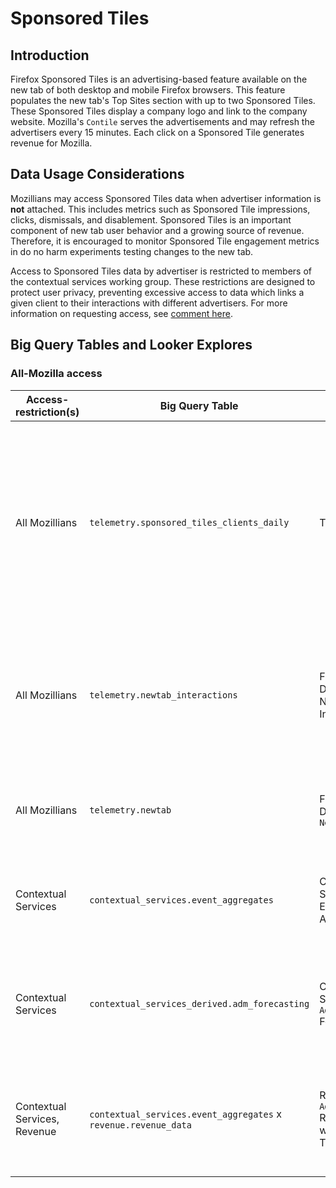 # Sponsored Tiles

## Introduction

Firefox Sponsored Tiles is an advertising-based feature available on the new tab of both desktop and mobile Firefox browsers. This feature populates the new tab's Top Sites section with up to two Sponsored Tiles. These Sponsored Tiles display a company logo and link to the company website. Mozilla's `Contile` serves the advertisements and may refresh the advertisers every 15 minutes. Each click on a Sponsored Tile generates revenue for Mozilla.

## Data Usage Considerations

Mozillians may access Sponsored Tiles data when advertiser information is **not** attached. This includes metrics such as Sponsored Tile impressions, clicks, dismissals, and disablement. Sponsored Tiles is an important component of new tab user behavior and a growing source of revenue. Therefore, it is encouraged to monitor Sponsored Tile engagement metrics in do no harm experiments testing changes to the new tab.

Access to Sponsored Tiles data by advertiser is restricted to members of the contextual services working group. These restrictions are designed to protect user privacy, preventing excessive access to data which links a given client to their interactions with different advertisers. For more information on requesting access, see [comment here](https://mana.mozilla.org/wiki/display/DATA/Data+Access+Policies).

## Big Query Tables and Looker Explores

### All-Mozilla access

| Access-restriction(s)        | Big Query Table                                                 | Looker Explore                          | Description                                                                                                                                                         |
| ---------------------------- | --------------------------------------------------------------- | --------------------------------------- | ------------------------------------------------------------------------------------------------------------------------------------------------------------------- |
| All Mozillians               | `telemetry.sponsored_tiles_clients_daily`                       | TBD                                     | Workhorse dataset for Sponsored Tiles, includes desktop and mobile data. All new Sponsored Tiles metrics are added to this table. Does not include advertiser data. |
| All Mozillians               | `telemetry.newtab_interactions`                                 | Firefox Desktop > New Tab Interactions  | In-development dataset for basic analyses. Available metrics are limited to **desktop** clicks and impressions.                                                     |
| All Mozillians               | `telemetry.newtab`                                              | Firefox Desktop > `Newtab`              | Expanded `newtab` **desktop** dataset. Requires unnesting events.                                                                                                   |
| Contextual Services          | `contextual_services.event_aggregates`                          | Contextual Services > Event Aggregates  | Workhorse dataset for Sponsored Tiles and Suggest analyses by advertiser.                                                                                           |
| Contextual Services          | `contextual_services_derived.adm_forecasting`                   | Contextual Services > `AdM` Forecasting | Dataset with required components for Sponsored Tiles and Suggest revenue forecasts.                                                                                 |
| Contextual Services, Revenue | `contextual_services.event_aggregates` x `revenue.revenue_data` | Revenue > `AdM` Revenue with Telemetry  | Revenue information combined with usage metrics. This dataset is useful for `CPC` analyses.                                                                         |

